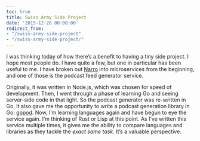```yaml
---
toc: true
title: Swiss Army Side Project
date: '2015-12-28 00:00:00'
redirect_from:
- "/swiss-army-side-project"
- "/swiss-army-side-project/"
---
```


I was thinking today of how there’s a benefit to having a tiny side project. I hope most people do. I have quite a few, but one in particular has been useful to me. I have broken out [Narro](//narro.co) into microservices from the beginning, and one of those is the podcast feed generator service.

Originally, it was written in Node.js, which was chosen for speed of development. Then, I went through a phase of learning Go and seeing server-side code in that light. So the podcast generator was re-written in Go. It also gave me the opportunity to write a podcast generation library in Go: [gopod](https://github.com/andjosh/gopod). Now, I’m learning languages again and have begun to eye the service again. I’m thinking of Rust or Lisp at this point. As I’ve written this service multiple times, it gives me the ability to compare languages and libraries as they tackle the _exact same task_. It’s a valuable perspective.

